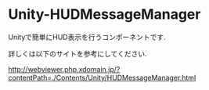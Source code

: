 # Unity-HUDMessageManager
Unityで簡単にHUD表示を行うコンポーネントです.

詳しくは以下のサイトを参考にしてください.

http://webviewer.php.xdomain.jp/?contentPath=./Contents/Unity/HUDMessageManager.html
